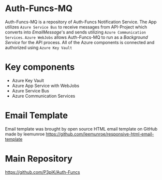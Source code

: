 # Auth-Funcs-MQ
Auth-Funcs-MQ is a repository of Auth-Funcs Notification Service. 
The App utilizes `Azure Service Bus` to receive messages from API-Project which converts into _EmailMessage_'s and sends utilizing `Azure Communication Services`.
`Azure WebJobs` allows Auth-Funcs-MQ to run as a _Background Service_ for the API process.
All of the Azure components is connected and authorized using `Azure Key Vault`

# Key components
- Azure Key Vault
- Azure App Service with WebJobs
- Azure Service Bus
- Azure Communication Services

# Email Template
Email template was brought by open source HTML email template on GitHub made by leemunroe
https://github.com/leemunroe/responsive-html-email-template

# Main Repository
https://github.com/P3piK/Auth-Funcs
